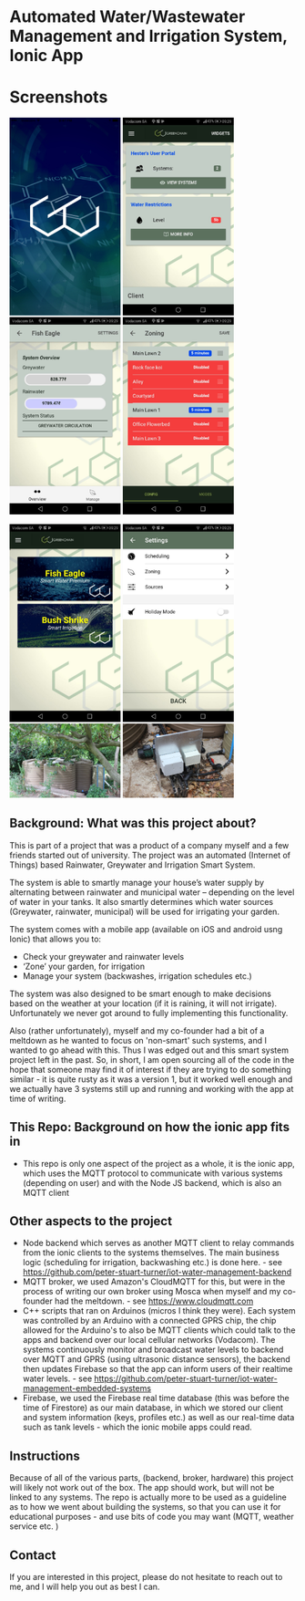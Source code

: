 # Automated Water/Wastewater Management and Irrigation System, Ionic App

# Screenshots

<p float="left">
  <img src="/screenshots/Splashscreen.jpg" alt="splashscreen" width="195px">
  <img src="/screenshots/dashboard.jpeg" alt="dashboard" width="195px">
  <img src="/screenshots/greywater-rainwater-screen.jpeg" alt="tank-levels" width="195px">
  <img src="/screenshots/irrigation-zoning.jpeg" alt="irrigation-zoning" width="195px">
</p>

<p float="left">
  <img src="/screenshots/system-menu.jpeg" alt="system-menu" width="195px">
  <img src="/screenshots/system-settings.jpeg" alt="settings" width="195px">
  <img src="/screenshots/system-Andre-Van-Druten.jpg" alt="client-van-druten" width="195px">
  <img src="/screenshots/arduino-controller.jpg" alt="arduino-mqtt-controller" width="195px">
</p>


## Background: What was this project about?

This is part of a project that was a product of a company myself and a few friends started out of university. The project was an automated (Internet of Things) based Rainwater, Greywater and Irrigation Smart System. 

The system is able to smartly manage your house’s water supply by alternating between rainwater and municipal water – depending on the level of water in your tanks. It also smartly determines which water sources (Greywater, rainwater, municipal) will be used for irrigating your garden.

The system comes with a mobile app (available on iOS and android usng Ionic) that allows you to:

* Check your greywater and rainwater levels
* ‘Zone’ your garden, for irrigation
* Manage your system (backwashes, irrigation schedules etc.)

The system was also designed to be smart enough to make decisions based on the weather at your location (if it is raining, it will not irrigate). Unfortunately we never got around to fully implementing this functionality. 

Also (rather unfortunately), myself and my co-founder had a bit of a meltdown as he wanted to focus on 'non-smart' such systems, and I wanted to go ahead with this. Thus I was edged out and this smart system project left in the past. So, in short, I am open sourcing all of the code in the hope that someone may find it of interest if they are trying to do something similar - it is quite rusty as it was a version 1, but it worked well enough and we actually have 3 systems still up and running and working with the app at time of writing. 

## This Repo: Background on how the ionic app fits in 
* This repo is only one aspect of the project as a whole, it is the ionic app, which uses the MQTT protocol to communicate with various systems (depending on user) and with the Node JS backend, which is also an MQTT client 


## Other aspects to the project 
* Node backend which serves as another MQTT client to relay commands from the ionic clients to the systems themselves. The main business logic (scheduling for irrigation, backwashing etc.) is done here. - see https://github.com/peter-stuart-turner/iot-water-management-backend
* MQTT broker, we used Amazon's CloudMQTT for this, but were in the process of writing our own broker using Mosca when myself and my co-founder had the meltdown. - see https://www.cloudmqtt.com 
* C++ scripts that ran on Arduinos (micros I think they were). Each system was controlled by an Arduino with a connected GPRS chip, the chip allowed for the Arduino's to also be MQTT clients which could talk to the apps and backend over our local cellular networks (Vodacom). The systems continuously monitor and broadcast water levels to backend over MQTT and GPRS (using ultrasonic distance sensors), the backend then updates Firebase so that the app can inform users of their realtime water levels. - see https://github.com/peter-stuart-turner/iot-water-management-embedded-systems
* Firebase, we used the Firebase real time database (this was before the time of Firestore) as our main database, in which we stored our client and system information (keys, profiles etc.) as well as our real-time data such as tank levels - which the ionic mobile apps could read.  

## Instructions
Because of all of the various parts, (backend, broker, hardware) this project will likely not work out of the box. The app should work, but will not be linked to any systems. The repo is actually more to be used as a guideline as to how we went about building the systems, so that you can use it for educational purposes - and use bits of code you may want (MQTT, weather service etc. )

## Contact
If you are interested in this project, please do not hesitate to reach out to me, and I will help you out as best I can. 
